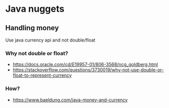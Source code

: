 # Java nuggets

## Handling money
Use java currency api and not double/float

### Why not double or float?
- https://docs.oracle.com/cd/E19957-01/806-3568/ncg_goldberg.html
- https://stackoverflow.com/questions/3730019/why-not-use-double-or-float-to-represent-currency

### How?
- https://www.baeldung.com/java-money-and-currency
